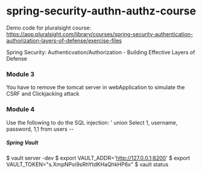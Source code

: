 # spring-security-authn-authz-course
Demo code for pluralsight course: https://app.pluralsight.com/library/courses/spring-security-authentication-authorization-layers-of-defense/exercise-files

Spring Security: Authenticvation/Authorization - Building Effective Layers of Defense

### Module 3
You have to remove the tomcat server in webApplication to simulate the CSRF and Clickjacking attack

### Module 4
Use the following to do the SQL injection: ' union Select 1, username, password, 1,1 from users --

##### Spring Vault
$ vault server -dev
$ export VAULT_ADDR='http://127.0.0.1:8200'
$ export VAULT_TOKEN="s.XmpNPoi9sRhYtdKHaQhkHP6x"
$ vault status

